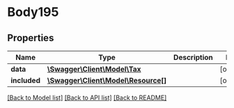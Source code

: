# Body195

## Properties
Name | Type | Description | Notes
------------ | ------------- | ------------- | -------------
**data** | [**\Swagger\Client\Model\Tax**](Tax.md) |  | [optional] 
**included** | [**\Swagger\Client\Model\Resource[]**](Resource.md) |  | [optional] 

[[Back to Model list]](../../README.md#documentation-for-models) [[Back to API list]](../../README.md#documentation-for-api-endpoints) [[Back to README]](../../README.md)

